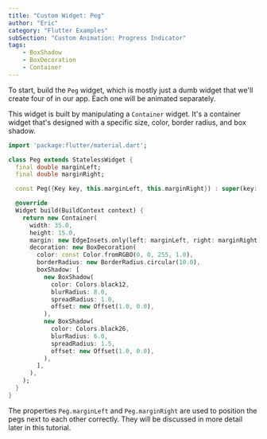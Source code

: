 ```yaml
---
title: "Custom Widget: Peg"
author: "Eric"
category: "Flutter Examples"
subSection: "Custom Animation: Progress Indicator"
tags:
    - BoxShadow
    - BoxDecoration
    - Container
---
```



To start, build the `Peg` widget, which is mostly just a dumb widget that we'll create four of in our app. Each one will be animated separately. 

This widget is built by manipulating a `Container` widget. It's a container widget that's designed with a specific size, color, border radius, and box shadow. 

```dart
import 'package:flutter/material.dart';

class Peg extends StatelessWidget {
  final double marginLeft;
  final double marginRight;

  const Peg({Key key, this.marginLeft, this.marginRight}) : super(key: key);

  @override
  Widget build(BuildContext context) {
    return new Container(
      width: 35.0,
      height: 15.0,
      margin: new EdgeInsets.only(left: marginLeft, right: marginRight),
      decoration: new BoxDecoration(
        color: const Color.fromRGBO(0, 0, 255, 1.0),
        borderRadius: new BorderRadius.circular(10.0),
        boxShadow: [
          new BoxShadow(
            color: Colors.black12,
            blurRadius: 8.0,
            spreadRadius: 1.0,
            offset: new Offset(1.0, 0.0),
          ),
          new BoxShadow(
            color: Colors.black26,
            blurRadius: 6.0,
            spreadRadius: 1.5,
            offset: new Offset(1.0, 0.0),
          ),
        ],
      ),
    );
  }
}
```

The properties `Peg.marginLeft` and `Peg.marginRight` are used to position the pegs next to each other correctly. They will be discussed in more detail later in this tutorial.